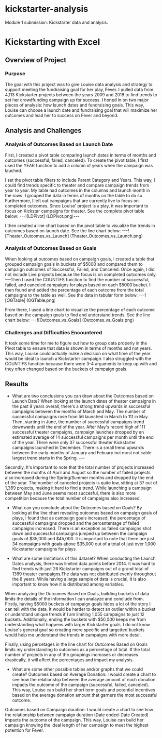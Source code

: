 # kickstarter-analysis
Module 1 submission: Kickstarter data and analysis. 
# Kickstarting with Excel

## Overview of Project

### Purpose
The goal with this project was to give Louise data analysis and strategy to support meeting the fundraising goal for her play, Fever. I pulled data from 4,113 Kickstarter projects between the years 2009 and 2018 to find trends to set her crowdfunding campaign up for success. I honed in on two major pieces of analysis: how launch dates and fundraising goals. This way, Louise can choose a launch date and fundraising goal that will maximize her outcomes and lead her to success on Fever and beyond. 

## Analysis and Challenges

### Analysis of Outcomes Based on Launch Date
First, I created a pivot table comparing launch dates in terms of months and outcomes (successful, failed, canceled). To create the pivot table, I first used the YEAR function to add a column of years when the campaign was lauched. 

I set the pivot table filters to include Parent Category and Years. This way, I could find trends specific to theater and compare campaign trends from year to year. My table had outcomes in the columns and launch month in the rows. I grouped the data in terms of months on the table to do so. Furthermore, I left out campaigns that are currently live to focus on completed outcomes. Since Louise' project is a play, it was important to focus on Kickstar campaigns for theater. See the complete pivot table below: 
---![LDPivot] (LDPivot.png)---

I then created a line chart based on the pivot table to visualize the trends in outcomes based on  launch date. See the line chart below: ---![Theater_Outcomes_vs_Launch] (Theater_Outcomes_vs_Launch.png)

### Analysis of Outcomes Based on Goals
When looking at outcomes based on campaign goals, I created a table that grouped campaign goals in buckets of $5000 and compared them to campaign outcomes of Successful, Failed, and Canceled. Once again, I did not include Live projects because the focus is on completed outcomes only. 
---Then I used the COUNTIFS function to find the number of successful, failed, and canceled campaigns for plays based on each $5000 bucket. I then found and added the percentage of each outcome from the total campaigns to the table as well. See the data in tabular form below: ---![OGTable] (OGTable.png)

From there, I used a line chart to visualize the percentage of each outcome based on the campaign goals to find and understand trends. See the line chart below: ---![Outcomes_vs_Goals] (Outcomes_vs_Goals.png) 

### Challenges and Difficulties Encountered
It took some time for me to figure out how to group data properly in the Pivot table to ensure that data is shown in terms of months and not years. This way, Louise could actually make a decision on what time of the year would be ideal to launch a Kickstarter campaign. I also struggled with the COUNTIFS function because there were 3-4 arguments to keep up with and they often changed based on the buckets of campaign goals.

## Results

- What are two conclusions you can draw about the Outcomes based on Launch Date?
When looking at the launch dates of theater campaigns in the past 8 years overall, there's a strong trend upwards in successful campaigns between the months of March and May. The number of successful campaigns rose from 56 launched in March to 111 in May. Then, starting in June, the number of successful campaigns trend downwards until the end of the year. After May's record high of 111 successful theater campaigns, campaign launches dropped by an estimated average of 14 successful campaigns per month until the end of the year. There were only 37 successful theater Kickstarter campaigns launched in December. There is a small trend upwards between the early months of January and Febuary but most noticable largest trend starts in the Spring. ---

Secondly, It's important to note that the total number of projects increased between the months of April and August so the number of failed projects also increased during the Spring/Summer months and dropped by the end of the year.  The number of canceled projects is quite low, sitting at 37 out of 1,369 projects, making it hard to find a trend. While launching a campaign between May and June seems most succesful, there is also more competition because the total number of campaigns also increased. 

- What can you conclude about the Outcomes based on Goals?
By looking at the line chart revealing outcomes based on campaign goals of plays, I found that as campaign goals increased, the percentage of successful campaigns dropped and the percententage of failed campaigns increased. There is an exception as failed campaigns shot down and successful campaigns jumped up between the campaign goals of $35,000 and $45,000. It is important to note that there are just 34 campaigns with goals above $35,000 out of a total of just over 1,000 Kickstarter campaigns for plays. 

- What are some limitations of this dataset?
When conducting the Launch Dates analysis, there was limited data points before 2014. It was hard to find trends with just 26 Kickstarter campaigns out of a grand total of 1369 theater campaigns.The data was not distributed evenly throughout the 8 years. While having a large sample of data is crucial, it is also important to know how it is distributed among variables. 

When analyzing the Outcomes Based on Goals, building buckets of data limits the details of the information I can analayze and conclude from. Firstly, having $5000 buckets of campaign goals hides a lot of the story I can tell with the data. It would be harder to detect an outlier within a bucket or understand unique trends if I am limiting 1,055 campaigns to just 12 buckets. Additionally, ending the buckets with $50,000 keeps me from understanding what happens with larger Kickstarter goals. I do not know Louise's general goal so creating more specific and targetted buckets would help me understand the trends in campaigns with more detail. 

Finally, using percetages in the line chart for Outcomes Based on Goals limits my understanding to outcomes as a percentage of total. If the total number of projects in any of the groupings increases or decreases drastically, it will affect the percentages and impact my analysis. 

- What are some other possible tables and/or graphs that we could create?
Outcomes based on Average Donation: I would create a chart to see how the relationship between the average amount of each donation impacts the outcome of the campaign (successful, failed, canceled). This way, Louise can build her short term goals and potential incentives based on the average donation amount that garners the most successful outcome. 

Outcomes based on Campaign duration: I would create a chart to see how the relationship between campaign duration (Date ended-Date Created) impacts the outcome of the campaign. This way, Louise can build her campaign knowing the ideal length of her campaign to meet the highest potention for Fever. 
